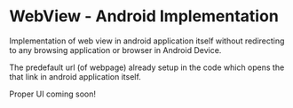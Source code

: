 # WebView - Android Implementation

Implementation of web view in android application itself without redirecting to any browsing application or browser in Android Device.

The predefault url (of webpage) already setup in the code which opens the that link in android application itself.

Proper UI coming soon!
